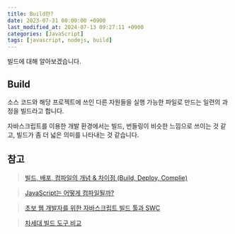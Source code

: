 ```yaml
---
title: Build란?
date: 2023-07-31 00:00:00 +0900
last_modified_at: 2024-07-13 09:27:11 +0900
categories: [JavaScript]
tags: [javascript, nodejs, build]
---
```


빌드에 대해 알아보겠습니다.

## Build

소스 코드와 해당 프로젝트에 쓰인 다른 자원들을 실행 가능한 파일로 만드는 일련의 과정을 빌드라고 합니다.

자바스크립트를 이용한 개발 환경에서는 빌드, 번들링이 비슷한 느낌으로 쓰이는 것 같고, 빌드가 좀 더 넓은 의미를 나타내는 것 같습니다.

## 참고

> [빌드, 배포, 컴파일의 개념 & 차이점 (Build, Deploy, Complie)](https://choseongho93.tistory.com/296)

> [JavaScript는 어떻게 컴파일될까?](https://velog.io/@wish/JavaScript%EB%8A%94-%EC%96%B4%EB%96%BB%EA%B2%8C-%EC%BB%B4%ED%8C%8C%EC%9D%BC%EB%90%A0%EA%B9%8C)

> [초보 웹 개발자를 위한 자바스크립트 빌드 툴과 SWC](https://fe-developers.kakaoent.com/2022/220217-learn-babel-terser-swc/)

> [차세대 빌드 도구 비교](https://ui.toast.com/posts/ko_20220127)
